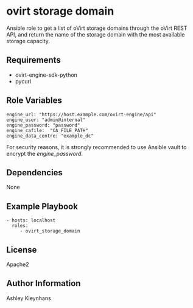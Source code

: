 ovirt storage domain
====================

Ansible role to get a list of oVirt storage domains through the oVirt REST API, and return the name of the storage domain with the most available storage capacity.

Requirements
------------

* ovirt-engine-sdk-python
* pycurl

Role Variables
--------------

    engine_url: "https://host.example.com/ovirt-engine/api"
    engine_user: "admin@internal"
    engine_password: "password"
    engine_cafile:  "CA_FILE_PATH"
    engine_data_centre: "example_dc"

For security reasons, it is strongly recommended to use Ansible vault to encrypt the *engine_password*.

Dependencies
------------

None

Example Playbook
----------------

    - hosts: localhost
      roles:
         - ovirt_storage_domain

License
-------

Apache2

Author Information
------------------

Ashley Kleynhans
